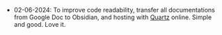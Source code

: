 - 02-06-2024: To improve code readability, transfer all documentations from Google Doc to Obsidian, and hosting with [Quartz](https://quartz.jzhao.xyz/) online. Simple and good. Love it.